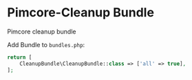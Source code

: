 # Pimcore-Cleanup Bundle
Pimcore cleanup bundle

Add Bundle to `bundles.php`:
```php
return [
    CleanupBundle\CleanupBundle::class => ['all' => true],
];
```
